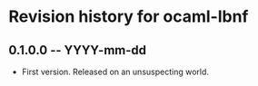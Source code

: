 # Revision history for ocaml-lbnf

## 0.1.0.0 -- YYYY-mm-dd

* First version. Released on an unsuspecting world.
